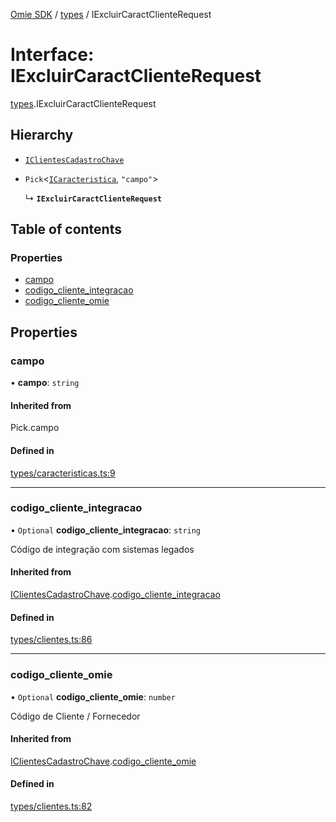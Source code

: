 [Omie SDK](../README.md) / [types](../modules/types.md) / IExcluirCaractClienteRequest

# Interface: IExcluirCaractClienteRequest

[types](../modules/types.md).IExcluirCaractClienteRequest

## Hierarchy

- [`IClientesCadastroChave`](types.IClientesCadastroChave.md)

- `Pick`<[`ICaracteristica`](types.ICaracteristica.md), ``"campo"``\>

  ↳ **`IExcluirCaractClienteRequest`**

## Table of contents

### Properties

- [campo](types.IExcluirCaractClienteRequest.md#campo)
- [codigo\_cliente\_integracao](types.IExcluirCaractClienteRequest.md#codigo_cliente_integracao)
- [codigo\_cliente\_omie](types.IExcluirCaractClienteRequest.md#codigo_cliente_omie)

## Properties

### campo

• **campo**: `string`

#### Inherited from

Pick.campo

#### Defined in

[types/caracteristicas.ts:9](https://github.com/lucas-bogos/omie-sdk/blob/96c014c/src/types/caracteristicas.ts#L9)

___

### codigo\_cliente\_integracao

• `Optional` **codigo\_cliente\_integracao**: `string`

Código de integração com sistemas legados

#### Inherited from

[IClientesCadastroChave](types.IClientesCadastroChave.md).[codigo_cliente_integracao](types.IClientesCadastroChave.md#codigo_cliente_integracao)

#### Defined in

[types/clientes.ts:86](https://github.com/lucas-bogos/omie-sdk/blob/96c014c/src/types/clientes.ts#L86)

___

### codigo\_cliente\_omie

• `Optional` **codigo\_cliente\_omie**: `number`

Código de Cliente / Fornecedor

#### Inherited from

[IClientesCadastroChave](types.IClientesCadastroChave.md).[codigo_cliente_omie](types.IClientesCadastroChave.md#codigo_cliente_omie)

#### Defined in

[types/clientes.ts:82](https://github.com/lucas-bogos/omie-sdk/blob/96c014c/src/types/clientes.ts#L82)
